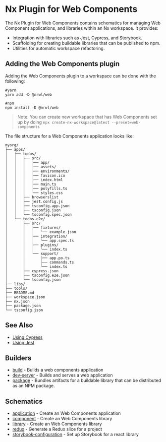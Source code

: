 # Nx Plugin for Web Components

The Nx Plugin for Web Components contains schematics for managing Web Component applications, and libraries within an Nx workspace. It provides:

- Integration with libraries such as Jest, Cypress, and Storybook.
- Scaffolding for creating buildable libraries that can be published to npm.
- Utilities for automatic workspace refactoring.

## Adding the Web Components plugin

Adding the Web Components plugin to a workspace can be done with the following:

```shell script
#yarn
yarn add -D @nrwl/web
```

```shell script
#npm
npm install -D @nrwl/web
```

> Note: You can create new workspace that has Web Components set up by doing `npx create-nx-workspace@latest --preset=web-components`

The file structure for a Web Components application looks like:

```treeview
myorg/
├── apps/
│   ├── todos/
│   │   ├── src/
│   │   │   ├── app/
│   │   │   ├── assets/
│   │   │   ├── environments/
│   │   │   ├── favicon.ico
│   │   │   ├── index.html
│   │   │   ├── main.ts
│   │   │   ├── polyfills.ts
│   │   │   └── styles.css
│   │   ├── browserslist
│   │   ├── jest.config.js
│   │   ├── tsconfig.app.json
│   │   ├── tsconfig.json
│   │   └── tsconfig.spec.json
│   └── todos-e2e/
│       ├── src/
│       │   ├── fixtures/
│       │   │   └── example.json
│       │   ├── integration/
│       │   │   └── app.spec.ts
│       │   ├── plugins/
│       │   │   └── index.ts
│       │   └── support/
│       │       ├── app.po.ts
│       │       ├── commands.ts
│       │       └── index.ts
│       ├── cypress.json
│       ├── tsconfig.e2e.json
│       └── tsconfig.json
├── libs/
├── tools/
├── README.md
├── workspace.json
├── nx.json
├── package.json
└── tsconfig.json
```

## See Also

- [Using Cypress](/react/guides/modernize-cypress)
- [Using Jest](/react/guides/modernize-jest)

## Builders

- [build](/web/api/web/builders/build) - Builds a web components application
- [dev-server](/web/api/web/builders/package) - Builds and serves a web application
- [package](/web/api/web/builders/package) - Bundles artifacts for a buildable library that can be distributed as an NPM package.

## Schematics

- [application](/react/api/react/schematics/application) - Create an Web Components application
- [component](/react/api/react/schematics/component) - Create an Web Components library
- [library](/react/api/react/schematics/library) - Create an Web Components library
- [redux](/react/api/react/schematics/redux) - Generate a Redux slice for a project
- [storybook-configuration](/react/api/react/schematics/storybook-configuration) - Set up Storybook for a react library
